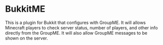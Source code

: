 # BukkitME
This is a plugin for Bukkit that configures with GroupME. 
It will allows Minecraft players to check server status, number of players, and other info directly from the GroupME. 
It will also allow GroupME messages to be shown on the server.
